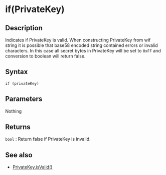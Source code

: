 # if(PrivateKey)

## Description

Indicates if PrivateKey is valid. When constructing PrivateKey from wif string it is possible that base58 encoded string contained errors or invalid characters. In this case all secret bytes in PrivateKey will be set to `0xFF` and conversion to boolean will return false.

## Syntax

`if (privateKey)`

## Parameters

Nothing

## Returns

`bool` : Return false if PrivateKey is invalid.

## See also

- [PrivateKey.isValid()](isValid.md)